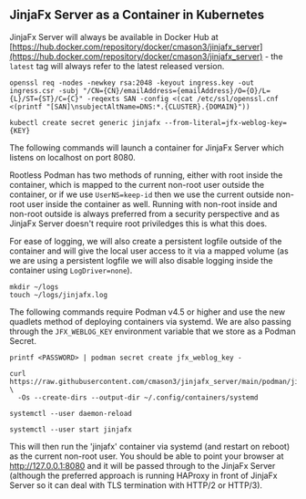 ## JinjaFx Server as a Container in Kubernetes

JinjaFx Server will always be available in Docker Hub at [https://hub.docker.com/repository/docker/cmason3/jinjafx_server](https://hub.docker.com/repository/docker/cmason3/jinjafx_server) - the `latest` tag will always refer to the latest released version.




```
openssl req -nodes -newkey rsa:2048 -keyout ingress.key -out ingress.csr -subj "/CN={CN}/emailAddress={emailAddress}/O={O}/L={L}/ST={ST}/C={C}" -reqexts SAN -config <(cat /etc/ssl/openssl.cnf <(printf "[SAN]\nsubjectAltName=DNS:*.{CLUSTER}.{DOMAIN}"))
```

```
kubectl create secret generic jinjafx --from-literal=jfx-weblog-key={KEY}
```



The following commands will launch a container for JinjaFx Server which listens on localhost on port 8080.

Rootless Podman has two methods of running, either with root inside the container, which is mapped to the current non-root user outside the container, or if we use `UserNS=keep-id` then we use the current outside non-root user inside the container as well. Running with non-root inside and non-root outside is always preferred from a security perspective and as JinjaFx Server doesn't require root priviledges this is what this does.

For ease of logging, we will also create a persistent logfile outside of the container and will give the local user access to it via a mapped volume (as we are using a persistent logfile we will also disable logging inside the container using `LogDriver=none`).

```
mkdir ~/logs
touch ~/logs/jinjafx.log
```

The following commands require Podman v4.5 or higher and use the new quadlets method of deploying containers via systemd. We are also passing through the `JFX_WEBLOG_KEY` environment variable that we store as a Podman Secret.

```
printf <PASSWORD> | podman secret create jfx_weblog_key -

curl https://raw.githubusercontent.com/cmason3/jinjafx_server/main/podman/jinjafx.container \
  -Os --create-dirs --output-dir ~/.config/containers/systemd

systemctl --user daemon-reload

systemctl --user start jinjafx
```

This will then run the 'jinjafx' container via systemd (and restart on reboot) as the current non-root user. You should be able to point your browser at http://127.0.0.1:8080 and it will be passed through to the JinjaFx Server (although the preferred approach is running HAProxy in front of JinjaFx Server so it can deal with TLS termination with HTTP/2 or HTTP/3).
